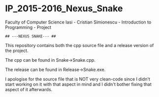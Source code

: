 # IP_2015-2016_Nexus_Snake
Faculty of Computer Science Iasi - Cristian Simionescu - Introduction to Programming - Project

    ## ---NEXUS SNAKE--- ##
This repository contains both the cpp source file and a release version of the project.     

The cpp can be found in Snake->Snake.cpp.   

The release can be found in Release->Snake.exe.      

I apologise for the source file that is NOT very clean-code since I didn't start working on it with that aspect in mind and I didn't bother fixing that aspect of it afterwards.

